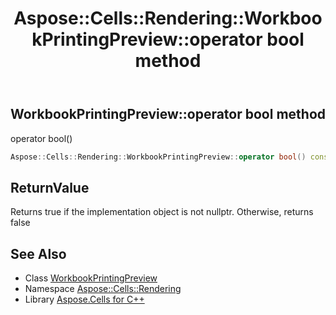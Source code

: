 ﻿---
title: Aspose::Cells::Rendering::WorkbookPrintingPreview::operator bool method
linktitle: operator bool
second_title: Aspose.Cells for C++ API Reference
description: 'Aspose::Cells::Rendering::WorkbookPrintingPreview::operator bool method. operator bool() in C++.'
type: docs
weight: 400
url: /cpp/aspose.cells.rendering/workbookprintingpreview/operator_bool/
---
## WorkbookPrintingPreview::operator bool method


operator bool()

```cpp
Aspose::Cells::Rendering::WorkbookPrintingPreview::operator bool() const
```


## ReturnValue

Returns true if the implementation object is not nullptr. Otherwise, returns false

## See Also

* Class [WorkbookPrintingPreview](../)
* Namespace [Aspose::Cells::Rendering](../../)
* Library [Aspose.Cells for C++](../../../)
